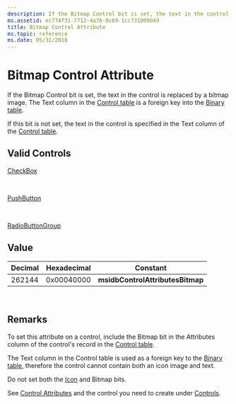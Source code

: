 ```yaml
---
description: If the Bitmap Control bit is set, the text in the control is replaced by a bitmap image. The Text column in the Control table is a foreign key into the Binary table.
ms.assetid: ec774f31-7712-4a70-8c69-1cc731009049
title: Bitmap Control Attribute
ms.topic: reference
ms.date: 05/31/2018
---
```


# Bitmap Control Attribute

If the Bitmap Control bit is set, the text in the control is replaced by a bitmap image. The Text column in the [Control table](control-table.md) is a foreign key into the [Binary table](binary-table.md).

If this bit is not set, the text in the control is specified in the Text column of the [Control table](control-table.md).

## Valid Controls

[CheckBox](checkbox-control.md)

 

[PushButton](pushbutton-control.md)

 

[RadioButtonGroup](radiobuttongroup-control.md)

## Value



| Decimal | Hexadecimal | Constant                         |
|---------|-------------|----------------------------------|
| 262144  | 0x00040000  | **msidbControlAttributesBitmap** |



 

## Remarks

To set this attribute on a control, include the Bitmap bit in the Attributes column of the control's record in the [Control table](control-table.md).

The Text column in the Control table is used as a foreign key to the [Binary table](binary-table.md), therefore the control cannot contain both an icon image and text.

Do not set both the [Icon](icon-control-attribute.md) and Bitmap bits.

See [Control Attributes](control-attributes.md) and the control you need to create under [Controls](controls.md).

 

 



